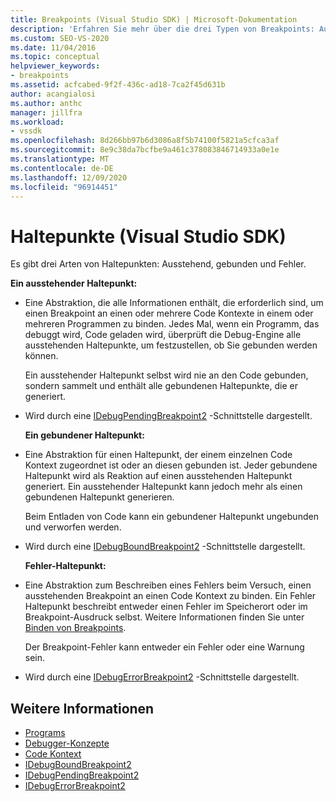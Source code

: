 ```yaml
---
title: Breakpoints (Visual Studio SDK) | Microsoft-Dokumentation
description: 'Erfahren Sie mehr über die drei Typen von Breakpoints: Ausstehend, gebunden und Fehler. In diesem Artikel werden die Schnittstellen aufgeführt, mit denen die Typen implementiert werden.'
ms.custom: SEO-VS-2020
ms.date: 11/04/2016
ms.topic: conceptual
helpviewer_keywords:
- breakpoints
ms.assetid: acfcabed-9f2f-436c-ad18-7ca2f45d631b
author: acangialosi
ms.author: anthc
manager: jillfra
ms.workload:
- vssdk
ms.openlocfilehash: 8d266bb97b6d3086a8f5b74100f5821a5cfca3af
ms.sourcegitcommit: 8e9c38da7bcfbe9a461c378083846714933a0e1e
ms.translationtype: MT
ms.contentlocale: de-DE
ms.lasthandoff: 12/09/2020
ms.locfileid: "96914451"
---
```

# <a name="breakpoints-visual-studio-sdk"></a>Haltepunkte (Visual Studio SDK)
Es gibt drei Arten von Haltepunkten: Ausstehend, gebunden und Fehler.

 **Ein ausstehender Haltepunkt:**

- Eine Abstraktion, die alle Informationen enthält, die erforderlich sind, um einen Breakpoint an einen oder mehrere Code Kontexte in einem oder mehreren Programmen zu binden. Jedes Mal, wenn ein Programm, das debuggt wird, Code geladen wird, überprüft die Debug-Engine alle ausstehenden Haltepunkte, um festzustellen, ob Sie gebunden werden können.

   Ein ausstehender Haltepunkt selbst wird nie an den Code gebunden, sondern sammelt und enthält alle gebundenen Haltepunkte, die er generiert.

- Wird durch eine [IDebugPendingBreakpoint2](../../extensibility/debugger/reference/idebugpendingbreakpoint2.md) -Schnittstelle dargestellt.

  **Ein gebundener Haltepunkt:**

- Eine Abstraktion für einen Haltepunkt, der einem einzelnen Code Kontext zugeordnet ist oder an diesen gebunden ist. Jeder gebundene Haltepunkt wird als Reaktion auf einen ausstehenden Haltepunkt generiert. Ein ausstehender Haltepunkt kann jedoch mehr als einen gebundenen Haltepunkt generieren.

   Beim Entladen von Code kann ein gebundener Haltepunkt ungebunden und verworfen werden.

- Wird durch eine [IDebugBoundBreakpoint2](../../extensibility/debugger/reference/idebugboundbreakpoint2.md) -Schnittstelle dargestellt.

  **Fehler-Haltepunkt:**

- Eine Abstraktion zum Beschreiben eines Fehlers beim Versuch, einen ausstehenden Breakpoint an einen Code Kontext zu binden. Ein Fehler Haltepunkt beschreibt entweder einen Fehler im Speicherort oder im Breakpoint-Ausdruck selbst. Weitere Informationen finden Sie unter [Binden von Breakpoints](../../extensibility/debugger/binding-breakpoints.md).

   Der Breakpoint-Fehler kann entweder ein Fehler oder eine Warnung sein.

- Wird durch eine [IDebugErrorBreakpoint2](../../extensibility/debugger/reference/idebugerrorbreakpoint2.md) -Schnittstelle dargestellt.

## <a name="see-also"></a>Weitere Informationen
- [Programs](../../extensibility/debugger/programs.md)
- [Debugger-Konzepte](../../extensibility/debugger/debugger-concepts.md)
- [Code Kontext](../../extensibility/debugger/code-context.md)
- [IDebugBoundBreakpoint2](../../extensibility/debugger/reference/idebugboundbreakpoint2.md)
- [IDebugPendingBreakpoint2](../../extensibility/debugger/reference/idebugpendingbreakpoint2.md)
- [IDebugErrorBreakpoint2](../../extensibility/debugger/reference/idebugerrorbreakpoint2.md)
